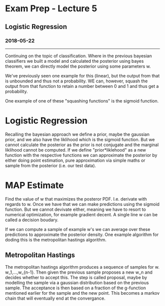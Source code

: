 # Exam Prep - Lecture 5
## Logistic Regression
### 2018-05-22
---
Continuing on the topic of classification. Where in the previous bayesian classifiers we built a model and calculated the posterior using bayes theorem, we can directly model the posterior using some parameters w. 

We've previously seen one example for this (linear), but the output from that is unbounded and thus not a probability. WE can, however, squash the output from that function to retain a number between 0 and 1 and thus get a probability. 

One example of one of these "squashing functions" is the sigmoid function. 

# Logistic Regression
Recalling the bayesian approach we define a prior, maybe the gaussian prior,  and we also have the liklihood which is the sigmoid function. But we cannot calculate the posterior as the prior is not conjugate and the marginal liklihood cannot be computed.  If we define "prior*liklehood" as a new function with the respective functions we can approximate the posterior by either doing point estimation, pure approximation via simple maths or sample from the posterior (i.e. our test data). 

#  MAP Estimate
Find the value of w that maximizes the posteror PDF. I.e. derivate with regards to w. Once we have that we can make predictions using the sigmoid function. But we cannot devivate either, meaning we have to resort to numerical optimization, for example gradient decent. A single line w can be called a decision boudary. 

If we can compute a sample of example w's we can average over these predictions to approximate the posterior density.  One example algorithm for doding this is the metropolitan hastings algorithm. 

## Metropolitan Hastings
The metropolitan hastings algorithm produces a sequence of samples for w. w_1,...,w_{n-1}. Then given the previous sample proposes a new w_n and decides whether to accept this.  The step is called proposal, maybe by modelling the sample via a gaussian distribution based on the previous sample.  The acceptance is then based on a fraction of the g-function mentioned earlier for the sample and the new point. This becomes a markov chain that will eventually end at the convergance. 